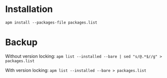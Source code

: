# Installation
`apm install --packages-file packages.list`

# Backup
Without version locking:
`apm list --installed --bare | sed "s/@.*$//g" > packages.list`

With version locking:
`apm list --installed --bare > packages.list`
